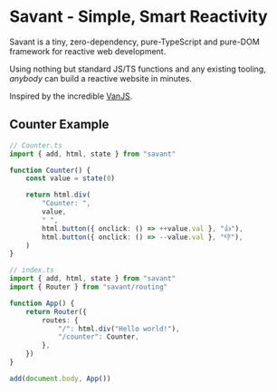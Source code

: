 # Savant - Simple, Smart Reactivity

Savant is a tiny, zero-dependency, pure-TypeScript and pure-DOM framework for reactive web development.

Using nothing but standard JS/TS functions and any existing tooling, _anybody_ can build a reactive website in minutes.

Inspired by the incredible [VanJS](https://vanjs.org).

## Counter Example

```typescript
// Counter.ts
import { add, html, state } from "savant"

function Counter() {
    const value = state(0)

    return html.div(
        "Counter: ",
        value,
        " ",
        html.button({ onclick: () => ++value.val }, "👍"),
        html.button({ onclick: () => --value.val }, "👎"),
    )
}
```

```typescript
// index.ts
import { add, html, state } from "savant"
import { Router } from "savant/routing"

function App() {
    return Router({
        routes: {
            "/": html.div("Hello world!"),
            "/counter": Counter,
        },
    })
}

add(document.body, App())
```
